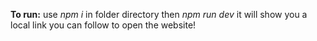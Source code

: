 **To run:**
use *npm i* in folder directory
then *npm run dev*
it will show you a local link you can follow to open the website!